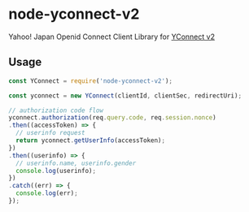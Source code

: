 # node-yconnect-v2
Yahoo! Japan Openid Connect Client Library for [YConnect v2](https://developer.yahoo.co.jp/yconnect/v2/)

## Usage

```javascript
const YConnect = require('node-yconnect-v2');

const yconnect = new YConnect(clientId, clientSec, redirectUri);

// authorization code flow
yconnect.authorization(req.query.code, req.session.nonce)
.then((accessToken) => {
  // userinfo request
  return yconnect.getUserInfo(accessToken);
})
.then((userinfo) => {
  // userinfo.name, userinfo.gender
  console.log(userinfo);
})
.catch((err) => {
  console.log(err);
});
```
